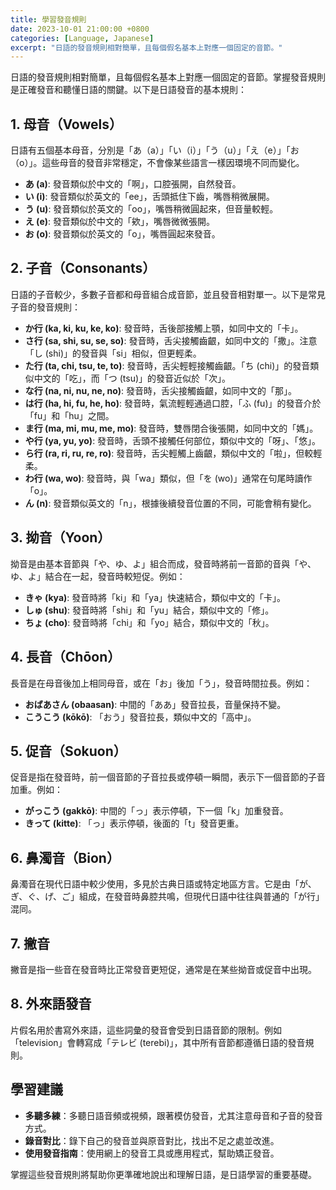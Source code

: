 ```yaml
---
title: 學習發音規則
date: 2023-10-01 21:00:00 +0800
categories: [Language, Japanese]
excerpt: "日語的發音規則相對簡單，且每個假名基本上對應一個固定的音節。"
---
```


日語的發音規則相對簡單，且每個假名基本上對應一個固定的音節。掌握發音規則是正確發音和聽懂日語的關鍵。以下是日語發音的基本規則：

## **1. 母音（Vowels）**
日語有五個基本母音，分別是「あ（a）」「い（i）」「う（u）」「え（e）」「お（o）」。這些母音的發音非常穩定，不會像某些語言一樣因環境不同而變化。

- **あ (a)**: 發音類似於中文的「啊」，口腔張開，自然發音。
- **い (i)**: 發音類似於英文的「ee」，舌頭抵住下齒，嘴唇稍微展開。
- **う (u)**: 發音類似於英文的「oo」，嘴唇稍微圓起來，但音量較輕。
- **え (e)**: 發音類似於中文的「欸」，嘴唇微微張開。
- **お (o)**: 發音類似於英文的「o」，嘴唇圓起來發音。

## **2. 子音（Consonants）**
日語的子音較少，多數子音都和母音組合成音節，並且發音相對單一。以下是常見子音的發音規則：

- **か行 (ka, ki, ku, ke, ko)**: 發音時，舌後部接觸上顎，如同中文的「卡」。
- **さ行 (sa, shi, su, se, so)**: 發音時，舌尖接觸齒齦，如同中文的「撒」。注意「し (shi)」的發音與「si」相似，但更輕柔。
- **た行 (ta, chi, tsu, te, to)**: 發音時，舌尖輕輕接觸齒齦。「ち (chi)」的發音類似中文的「吃」，而「つ (tsu)」的發音近似於「次」。
- **な行 (na, ni, nu, ne, no)**: 發音時，舌尖接觸齒齦，如同中文的「那」。
- **は行 (ha, hi, fu, he, ho)**: 發音時，氣流輕輕通過口腔，「ふ (fu)」的發音介於「fu」和「hu」之間。
- **ま行 (ma, mi, mu, me, mo)**: 發音時，雙唇閉合後張開，如同中文的「媽」。
- **や行 (ya, yu, yo)**: 發音時，舌頭不接觸任何部位，類似中文的「呀」、「悠」。
- **ら行 (ra, ri, ru, re, ro)**: 發音時，舌尖輕觸上齒齦，類似中文的「啦」，但較輕柔。
- **わ行 (wa, wo)**: 發音時，與「wa」類似，但「を (wo)」通常在句尾時讀作「o」。
- **ん (n)**: 發音類似英文的「n」，根據後續發音位置的不同，可能會稍有變化。

## **3. 拗音（Yoon）**
拗音是由基本音節與「や、ゆ、よ」組合而成，發音時將前一音節的音與「や、ゆ、よ」結合在一起，發音時較短促。例如：

- **きゃ (kya)**: 發音時將「ki」和「ya」快速結合，類似中文的「卡」。
- **しゅ (shu)**: 發音時將「shi」和「yu」結合，類似中文的「修」。
- **ちょ (cho)**: 發音時將「chi」和「yo」結合，類似中文的「秋」。

## **4. 長音（Chōon）**
長音是在母音後加上相同母音，或在「お」後加「う」，發音時間拉長。例如：

- **おばあさん (obaasan)**: 中間的「ああ」發音拉長，音量保持不變。
- **こうこう (kōkō)**: 「おう」發音拉長，類似中文的「高中」。

## **5. 促音（Sokuon）**
促音是指在發音時，前一個音節的子音拉長或停頓一瞬間，表示下一個音節的子音加重。例如：

- **がっこう (gakkō)**: 中間的「っ」表示停頓，下一個「k」加重發音。
- **きって (kitte)**: 「っ」表示停頓，後面的「t」發音更重。

## **6. 鼻濁音（Bion）**
鼻濁音在現代日語中較少使用，多見於古典日語或特定地區方言。它是由「が、ぎ、ぐ、げ、ご」組成，在發音時鼻腔共鳴，但現代日語中往往與普通的「が行」混同。

## **7. 撇音**
撇音是指一些音在發音時比正常發音更短促，通常是在某些拗音或促音中出現。

## **8. 外來語發音**
片假名用於書寫外來語，這些詞彙的發音會受到日語音節的限制。例如「television」會轉寫成「テレビ (terebi)」，其中所有音節都遵循日語的發音規則。

## **學習建議**
- **多聽多練**：多聽日語音頻或視頻，跟著模仿發音，尤其注意母音和子音的發音方式。
- **錄音對比**：錄下自己的發音並與原音對比，找出不足之處並改進。
- **使用發音指南**：使用網上的發音工具或應用程式，幫助矯正發音。

掌握這些發音規則將幫助你更準確地說出和理解日語，是日語學習的重要基礎。
